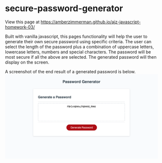 # secure-password-generator

View this page at https://amberzimmerman.github.io/ajz-javascript-homework-03/

Built with vanilla javascript, this pages functionality will help the user to generate their own secure password using specific criteria. The user can select the length of the password plus a combination of uppercase letters, lowercase letters, numbers and special characters. The password will be most secure if all the above are selected. The generated password will then display on the screen.

A screenshot of the end result of a generated password is below.
![screen shot of password webpage with a completed password](./assets/screenshot-of-generated-password.png)
